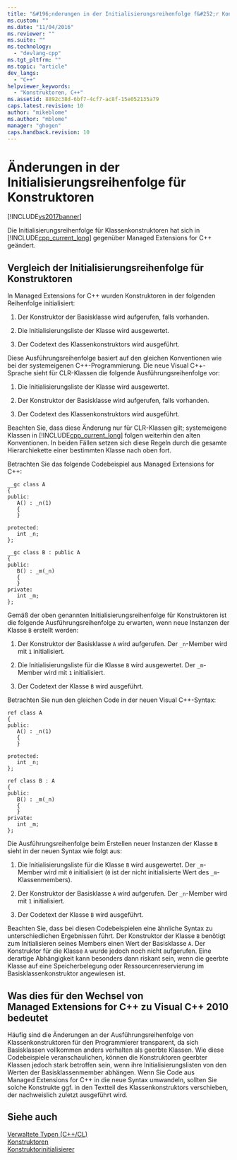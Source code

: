 ```yaml
---
title: "&#196;nderungen in der Initialisierungsreihenfolge f&#252;r Konstruktoren | Microsoft Docs"
ms.custom: ""
ms.date: "11/04/2016"
ms.reviewer: ""
ms.suite: ""
ms.technology: 
  - "devlang-cpp"
ms.tgt_pltfrm: ""
ms.topic: "article"
dev_langs: 
  - "C++"
helpviewer_keywords: 
  - "Konstruktoren, C++"
ms.assetid: 8892c38d-6bf7-4cf7-ac8f-15e052135a79
caps.latest.revision: 10
author: "mikeblome"
ms.author: "mblome"
manager: "ghogen"
caps.handback.revision: 10
---
```

# &#196;nderungen in der Initialisierungsreihenfolge f&#252;r Konstruktoren
[!INCLUDE[vs2017banner](../assembler/inline/includes/vs2017banner.md)]

Die Initialisierungsreihenfolge für Klassenkonstruktoren hat sich in [!INCLUDE[cpp_current_long](../dotnet/includes/cpp_current_long_md.md)] gegenüber Managed Extensions for C\+\+ geändert.  
  
## Vergleich der Initialisierungsreihenfolge für Konstruktoren  
 In Managed Extensions for C\+\+ wurden Konstruktoren in der folgenden Reihenfolge initialisiert:  
  
1.  Der Konstruktor der Basisklasse wird aufgerufen, falls vorhanden.  
  
2.  Die Initialisierungsliste der Klasse wird ausgewertet.  
  
3.  Der Codetext des Klassenkonstruktors wird ausgeführt.  
  
 Diese Ausführungsreihenfolge basiert auf den gleichen Konventionen wie bei der systemeigenen C\+\+\-Programmierung.  Die neue Visual C\+\+\-Sprache sieht für CLR\-Klassen die folgende Ausführungsreihenfolge vor:  
  
1.  Die Initialisierungsliste der Klasse wird ausgewertet.  
  
2.  Der Konstruktor der Basisklasse wird aufgerufen, falls vorhanden.  
  
3.  Der Codetext des Klassenkonstruktors wird ausgeführt.  
  
 Beachten Sie, dass diese Änderung nur für CLR\-Klassen gilt; systemeigene Klassen in [!INCLUDE[cpp_current_long](../dotnet/includes/cpp_current_long_md.md)] folgen weiterhin den alten Konventionen.  In beiden Fällen setzen sich diese Regeln durch die gesamte Hierarchiekette einer bestimmten Klasse nach oben fort.  
  
 Betrachten Sie das folgende Codebeispiel aus Managed Extensions for C\+\+:  
  
```  
__gc class A  
{  
public:  
   A() : _n(1)  
   {  
   }  
  
protected:  
   int _n;  
};  
  
__gc class B : public A  
{  
public:  
   B() : _m(_n)  
   {  
   }  
private:  
   int _m;  
};  
```  
  
 Gemäß der oben genannten Initialisierungsreihenfolge für Konstruktoren ist die folgende Ausführungsreihenfolge zu erwarten, wenn neue Instanzen der Klasse `B` erstellt werden:  
  
1.  Der Konstruktor der Basisklasse `A` wird aufgerufen.  Der `_n`\-Member wird mit `1` initialisiert.  
  
2.  Die Initialisierungsliste für die Klasse `B` wird ausgewertet.  Der `_m`\-Member wird mit `1` initialisiert.  
  
3.  Der Codetext der Klasse `B` wird ausgeführt.  
  
 Betrachten Sie nun den gleichen Code in der neuen Visual C\+\+\-Syntax:  
  
```  
ref class A  
{  
public:  
   A() : _n(1)  
   {  
   }  
  
protected:  
   int _n;  
};  
  
ref class B : A  
{  
public:  
   B() : _m(_n)  
   {  
   }  
private:  
   int _m;  
};  
```  
  
 Die Ausführungsreihenfolge beim Erstellen neuer Instanzen der Klasse `B` sieht in der neuen Syntax wie folgt aus:  
  
1.  Die Initialisierungsliste für die Klasse `B` wird ausgewertet.  Der `_m`\-Member wird mit `0` initialisiert \(`0` ist der nicht initialisierte Wert des `_m`\-Klassenmembers\).  
  
2.  Der Konstruktor der Basisklasse `A` wird aufgerufen.  Der `_n`\-Member wird mit `1` initialisiert.  
  
3.  Der Codetext der Klasse `B` wird ausgeführt.  
  
 Beachten Sie, dass bei diesen Codebeispielen eine ähnliche Syntax zu unterschiedlichen Ergebnissen führt.  Der Konstruktor der Klasse `B` benötigt zum Initialisieren seines Members einen Wert der Basisklasse `A`.  Der Konstruktor für die Klasse `A` wurde jedoch noch nicht aufgerufen.  Eine derartige Abhängigkeit kann besonders dann riskant sein, wenn die geerbte Klasse auf eine Speicherbelegung oder Ressourcenreservierung im Basisklassenkonstruktor angewiesen ist.  
  
## Was dies für den Wechsel von Managed Extensions for C\+\+ zu Visual C\+\+ 2010 bedeutet  
 Häufig sind die Änderungen an der Ausführungsreihenfolge von Klassenkonstruktoren für den Programmierer transparent, da sich Basisklassen vollkommen anders verhalten als geerbte Klassen.  Wie diese Codebeispiele veranschaulichen, können die Konstruktoren geerbter Klassen jedoch stark betroffen sein, wenn ihre Initialisierungslisten von den Werten der Basisklassenmember abhängen.  Wenn Sie Code aus Managed Extensions for C\+\+ in die neue Syntax umwandeln, sollten Sie solche Konstrukte ggf. in den Textteil des Klassenkonstruktors verschieben, der nachweislich zuletzt ausgeführt wird.  
  
## Siehe auch  
 [Verwaltete Typen \(C\+\+\/CL\)](../dotnet/managed-types-cpp-cl.md)   
 [Konstruktoren](../cpp/constructors-cpp.md)   
 [Konstruktorinitialisierer](../misc/constructor-initializers.md)